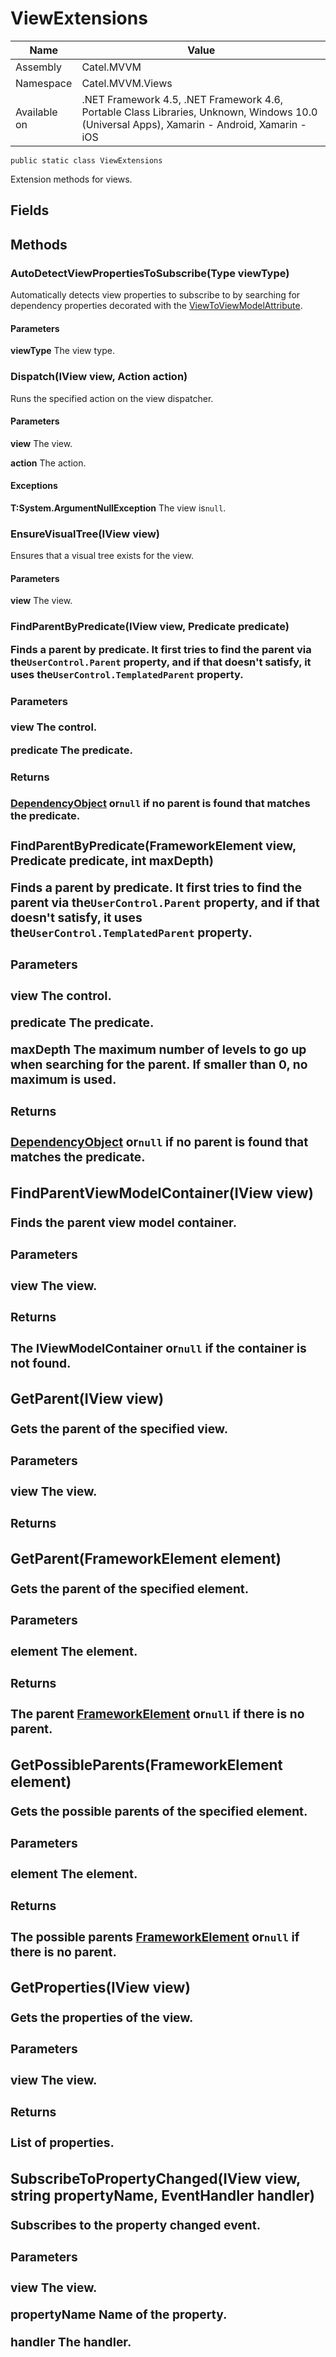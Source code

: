 

# ViewExtensions

Name|Value
---|---
Assembly|Catel.MVVM
Namespace|Catel.MVVM.Views
Available on|.NET Framework 4.5, .NET Framework 4.6, Portable Class Libraries, Unknown, Windows 10.0 (Universal Apps), Xamarin - Android, Xamarin - iOS

```
public static class ViewExtensions
```

Extension methods for views.



## Fields

## Methods

### AutoDetectViewPropertiesToSubscribe(Type viewType)

Automatically detects view properties to subscribe to by searching for dependency properties decorated with the [ViewToViewModelAttribute](#).

#### Parameters

**viewType**
The view type.



### Dispatch(IView view, Action action)

Runs the specified action on the view dispatcher.

#### Parameters

**view**
The view.

**action**
The action.

#### Exceptions

**T:System.ArgumentNullException**
The view is`null`.



### EnsureVisualTree(IView view)

Ensures that a visual tree exists for the view.

#### Parameters

**view**
The view.



### FindParentByPredicate(IView view, Predicate<object> predicate)

Finds a parent by predicate. It first tries to find the parent via the`UserControl.Parent` property, and if that doesn't satisfy, it uses the`UserControl.TemplatedParent` property.

#### Parameters

**view**
The control.

**predicate**
The predicate.

#### Returns

[DependencyObject](#) or`null` if no parent is found that matches the predicate.



### FindParentByPredicate(FrameworkElement view, Predicate<object> predicate, int maxDepth)

Finds a parent by predicate. It first tries to find the parent via the`UserControl.Parent` property, and if that doesn't satisfy, it uses the`UserControl.TemplatedParent` property.

#### Parameters

**view**
The control.

**predicate**
The predicate.

**maxDepth**
The maximum number of levels to go up when searching for the parent. If smaller than 0, no maximum is used.

#### Returns

[DependencyObject](#) or`null` if no parent is found that matches the predicate.



### FindParentViewModelContainer(IView view)

Finds the parent view model container.

#### Parameters

**view**
The view.

#### Returns

The IViewModelContainer or`null` if the container is not found.



### GetParent(IView view)

Gets the parent of the specified view.

#### Parameters

**view**
The view.

#### Returns



### GetParent(FrameworkElement element)

Gets the parent of the specified element.

#### Parameters

**element**
The element.

#### Returns

The parent [FrameworkElement](#) or`null` if there is no parent.



### GetPossibleParents(FrameworkElement element)

Gets the possible parents of the specified element.

#### Parameters

**element**
The element.

#### Returns

The possible parents [FrameworkElement](#) or`null` if there is no parent.



### GetProperties(IView view)

Gets the properties of the view.

#### Parameters

**view**
The view.

#### Returns

List of properties.



### SubscribeToPropertyChanged(IView view, string propertyName, EventHandler<PropertyChangedEventArgs> handler)

Subscribes to the property changed event.

#### Parameters

**view**
The view.

**propertyName**
Name of the property.

**handler**
The handler.



